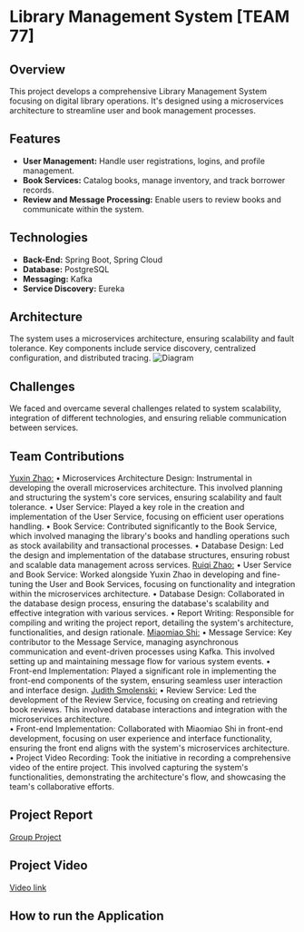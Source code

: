 
# Library Management System [TEAM 77]

## Overview
This project develops a comprehensive Library Management System focusing on digital library operations. It's designed using a microservices architecture to streamline user and book management processes.

## Features
- **User Management:** Handle user registrations, logins, and profile management.
- **Book Services:** Catalog books, manage inventory, and track borrower records.
- **Review and Message Processing:** Enable users to review books and communicate within the system.

## Technologies
- **Back-End:** Spring Boot, Spring Cloud
- **Database:** PostgreSQL
- **Messaging:** Kafka
- **Service Discovery:** Eureka

## Architecture
The system uses a microservices architecture, ensuring scalability and fault tolerance. Key components include service discovery, centralized configuration, and distributed tracing.
![Diagram](https://github.com/ZhaoYuxin1211/DistributedLibrary/assets/74203373/d6bbb502-6912-49d7-92c8-a9e2a25f0a9c)


## Challenges
We faced and overcame several challenges related to system scalability, integration of different technologies, and ensuring reliable communication between services.

## Team Contributions
[Yuxin Zhao:](https://github.com/ZhaoYuxin1211)
•	Microservices Architecture Design: Instrumental in developing the overall microservices architecture. This involved planning and structuring the system's core services, ensuring scalability and fault tolerance.
•	User Service: Played a key role in the creation and implementation of the User Service, focusing on efficient user operations handling.
•	Book Service: Contributed significantly to the Book Service, which involved managing the library's books and handling operations such as stock availability and transactional processes.
•	Database Design: Led the design and implementation of the database structures, ensuring robust and scalable data management across services.
[Ruiqi Zhao:](https://github.com/ZRQ-rikkie)
•	User Service and Book Service: Worked alongside Yuxin Zhao in developing and fine-tuning the User and Book Services, focusing on functionality and integration within the microservices architecture.
•	Database Design: Collaborated in the database design process, ensuring the database's scalability and effective integration with various services.
•	Report Writing: Responsible for compiling and writing the project report, detailing the system's architecture, functionalities, and design rationale.
[Miaomiao Shi:](https://github.com/MiaomiaoShi1004)
•	Message Service: Key contributor to the Message Service, managing asynchronous communication and event-driven processes using Kafka. This involved setting up and maintaining message flow for various system events.
•	Front-end Implementation: Played a significant role in implementing the front-end components of the system, ensuring seamless user interaction and interface design.
[Judith Smolenski:](https://github.com/jsmo998)
•	Review Service: Led the development of the Review Service, focusing on creating and retrieving book reviews. This involved database interactions and integration with the microservices architecture.	
•	Front-end Implementation: Collaborated with Miaomiao Shi in front-end development, focusing on user experience and interface functionality, ensuring the front end aligns with the system's microservices architecture.
•	Project Video Recording: Took the initiative in recording a comprehensive video of the entire project. This involved capturing the system's functionalities, demonstrating the architecture's flow, and showcasing the team's collaborative efforts. 


   
## Project Report
[Group Project](https://github.com/ZhaoYuxin1211/DistributedLibrary/blob/main/FinalTeamProjectreport.pdf)


## Project Video
[Video link]()


## How to run the Application
